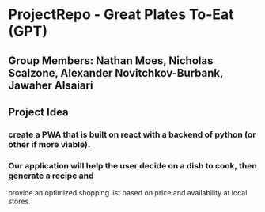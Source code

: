 # ProjectRepo - Great Plates To-Eat (GPT)

## Group Members: Nathan Moes, Nicholas Scalzone, Alexander Novitchkov-Burbank, Jawaher Alsaiari

## Project Idea

### create a PWA that is built on react with a backend of python (or other if more viable).

### Our application will help the user decide on a dish to cook, then generate a recipe and 
provide an optimized shopping list based on price and availability at local stores.



